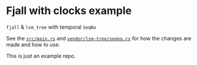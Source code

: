 # Fjall with clocks example

`fjall` & `lsm_tree` with temporal `SeqNo`

See the [`src/main.rs`](src/main.rs) and [`vendor/lsm-tree/seqno.rs`](vendor/lsm-tree/seqno.rs) for how the changes are made and how to use.

This is just an example repo.
